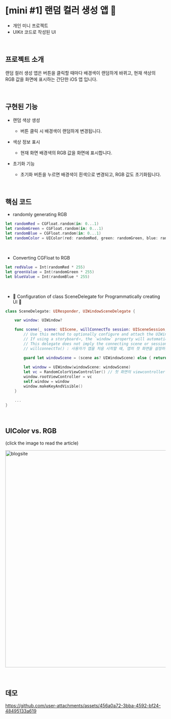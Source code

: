 # [mini #1] 랜덤 컬러 생성 앱 🌈
- 개인 미니 프로젝트
- UIKit 코드로 작성된 UI

<br>

## 프로젝트 소개
랜덤 컬러 생성 앱은 버튼을 클릭할 때마다 배경색이 랜덤하게 바뀌고, 현재 색상의 RGB 값을 화면에 표시하는 간단한 iOS 앱 입니다. 

<br>

## 구현된 기능
- 랜덤 색상 생성
   - 버튼 클릭 시 배경색이 랜덤하게 변경됩니다.

- 색상 정보 표시
   - 현재 화면 배경색의 RGB 값을 화면에 표시합니다.

- 초기화 기능
   - 초기화 버튼을 누르면 배경색이 흰색으로 변경되고, RGB 값도 초기화됩니다.
 
<br>

## 핵심 코드
- randomly generating RGB
```swift
let randomRed = CGFloat.random(in: 0...1)
let randomGreen = CGFloat.random(in: 0...1)
let randomBlue = CGFloat.random(in: 0...1)
let randomColor = UIColor(red: randomRed, green: randomGreen, blue: randomBlue, alpha: 1.0)
```

<br>

- Converting CGFloat to RGB
```swift
let redValue = Int(randomRed * 255)
let greenValue = Int(randomGreen * 255)
let blueValue = Int(randomBlue * 255)
```

<br>

- 🔴 Configuration of class SceneDelegate for Programmatically creating UI 🔴
```swift
class SceneDelegate: UIResponder, UIWindowSceneDelegate {

    var window: UIWindow?

    func scene(_ scene: UIScene, willConnectTo session: UISceneSession, options connectionOptions: UIScene.ConnectionOptions) {
        // Use this method to optionally configure and attach the UIWindow `window` to the provided UIWindowScene `scene`.
        // If using a storyboard⭐️, the `window` property will automatically be initialized⭐️ and attached⭐️ to the scene.
        // This delegate does not imply the connecting scene or session are new (see `application:configurationForConnectingSceneSession` instead).
        // willconnectTo() : 사용자가 앱을 처음 시작할 때, 앱의 첫 화면을 설정하는 코드

        guard let windowScene = (scene as? UIWindowScene) else { return }
        
        let window = UIWindow(windowScene: windowScene)
        let vc = RandomColorViewController() // 첫 화면의 viewcontroller file name
        window.rootViewController = vc
        self.window = window
        window.makeKeyAndVisible()
    }

    ...
}
```


<br>

## UIColor vs. RGB
(click the image to read the article)

<a href="https://hortenssiaa.tistory.com/73">
    <img width="680" alt="blogsite" src="https://github.com/user-attachments/assets/10940b88-4087-40d9-8da4-dda1c49fc6dc">
</a>

<br>
<br>
<br>


## 데모

https://github.com/user-attachments/assets/456a0a72-3bba-4592-bf24-48495133a619
















